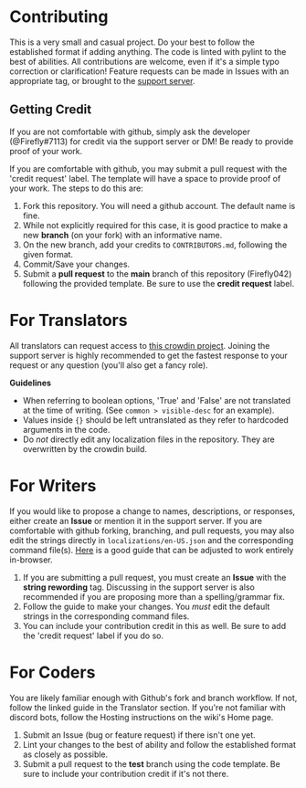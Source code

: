 # Contributing
This is a very small and casual project. Do your best to follow the established format if adding anything. The code is linted with pylint to the best of abilities. All contributions are welcome, even if it's a simple typo correction or clarification! Feature requests can be made in Issues with an appropriate tag, or brought to the [support server](https://discord.gg/VZYKBptWFJ).


## Getting Credit
If you are not comfortable with github, simply ask the developer (@Firefly#7113) for credit via the support server or DM! Be ready to provide proof of your work.

If you are comfortable with github, you may submit a pull request with the 'credit request' label. The template will have a space to provide proof of your work. The steps to do this are:

1. Fork this repository. You will need a github account. The default name is fine.
2. While not explicitly required for this case, it is good practice to make a new **branch** (on your fork) with an informative name.
3. On the new branch, add your credits to `CONTRIBUTORS.md`, following the given format.
4. Commit/Save your changes.
5. Submit a **pull request** to the **main** branch of this repository (Firefly042) following the provided template. Be sure to use the **credit request** label.


# For Translators
All translators can request access to [this crowdin project](https://crowdin.com/project/ultimate-assistant). Joining the support server is highly recommended to get the fastest response to your request or any question (you'll also get a fancy role).

**Guidelines**
* When referring to boolean options, 'True' and 'False' are not translated at the time of writing. (See `common > visible-desc` for an example).
* Values inside `{}` should be left untranslated as they refer to hardcoded arguments in the code.
* Do *not* directly edit any localization files in the repository. They are overwritten by the crowdin build.


# For Writers
If you would like to propose a change to names, descriptions, or responses, either create an **Issue** or mention it in the support server. If you are comfortable with github forking, branching, and pull requests, you may also edit the strings directly in `localizations/en-US.json` and the corresponding command file(s). [Here](https://github.com/firstcontributions/first-contributions/blob/master/gui-tool-tutorials/github-desktop-tutorial.md) is a good guide that can be adjusted to work entirely in-browser. 

1. If you are submitting a pull request, you must create an **Issue** with the **string rewording** tag. Discussing in the support server is also recommended if you are proposing more than a spelling/grammar fix.
2. Follow the guide to make your changes. You *must* edit the default strings in the corresponding command files.
3. You can include your contribution credit in this as well. Be sure to add the 'credit request' label if you do so.


# For Coders
You are likely familiar enough with Github's fork and branch workflow. If not, follow the linked guide in the Translator section. If you're not familiar with discord bots, follow the Hosting instructions on the wiki's Home page.

1. Submit an Issue (bug or feature request) if there isn't one yet. 
2. Lint your changes to the best of ability and follow the established format as closely as possible.
3. Submit a pull request to the **test** branch using the code template. Be sure to include your contribution credit if it's not there.
